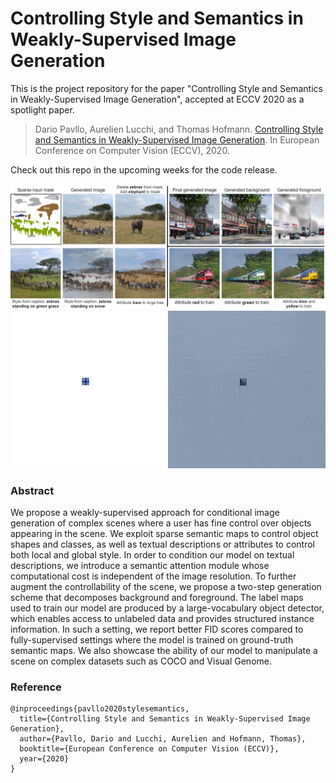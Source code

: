 # Controlling Style and Semantics in Weakly-Supervised Image Generation

This is the project repository for the paper "Controlling Style and Semantics in Weakly-Supervised Image Generation", accepted at ECCV 2020 as a spotlight paper.

> Dario Pavllo, Aurelien Lucchi, and Thomas Hofmann. [Controlling Style and Semantics in Weakly-Supervised Image Generation](https://dariopavllo.github.io/papers/style-semantics.pdf). In European Conference on Computer Vision (ECCV), 2020.

Check out this repo in the upcoming weeks for the code release.

![](images/teaser.jpg)
<img src="images/anim.gif" width="512px" alt="" />

### Abstract
We propose a weakly-supervised approach for conditional image generation of complex scenes where a user has fine control over objects appearing in the scene. We exploit sparse semantic maps to control object shapes and classes, as well as textual descriptions or attributes to control both local and global style. In order to condition our model on textual descriptions, we introduce a semantic attention module whose computational cost is independent of the image resolution. To further augment the controllability of the scene, we propose a two-step generation scheme that decomposes background and foreground. The label maps used to train our model are produced by a large-vocabulary object detector, which enables access to unlabeled data and provides structured instance information. In such a setting, we report better FID scores compared to fully-supervised settings where the model is trained on ground-truth semantic maps. We also showcase the ability of our model to manipulate a scene on complex datasets such as COCO and Visual Genome.

### Reference
```
@inproceedings{pavllo2020stylesemantics,
  title={Controlling Style and Semantics in Weakly-Supervised Image Generation},
  author={Pavllo, Dario and Lucchi, Aurelien and Hofmann, Thomas},
  booktitle={European Conference on Computer Vision (ECCV)},
  year={2020}
}
```

